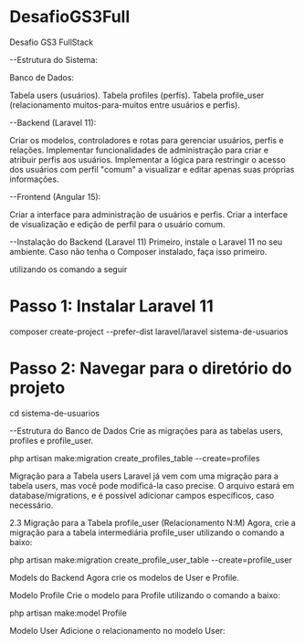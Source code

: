 # DesafioGS3Full
Desafio GS3 FullStack

--Estrutura do Sistema:

Banco de Dados:

Tabela users (usuários).
Tabela profiles (perfís).
Tabela profile_user (relacionamento muitos-para-muitos entre usuários e perfis).

--Backend (Laravel 11):

Criar os modelos, controladores e rotas para gerenciar usuários, perfis e relações.
Implementar funcionalidades de administração para criar e atribuir perfis aos usuários.
Implementar a lógica para restringir o acesso dos usuários com perfil "comum" a visualizar e editar apenas suas próprias informações.

--Frontend (Angular 15):

Criar a interface para administração de usuários e perfis.
Criar a interface de visualização e edição de perfil para o usuário comum.

--Instalação do Backend (Laravel 11)
Primeiro, instale o Laravel 11 no seu ambiente. Caso não tenha o Composer instalado, faça isso primeiro. 

utilizando os comando a seguir

# Passo 1: Instalar Laravel 11
composer create-project --prefer-dist laravel/laravel sistema-de-usuarios

# Passo 2: Navegar para o diretório do projeto
cd sistema-de-usuarios

--Estrutura do Banco de Dados
Crie as migrações para as tabelas users, profiles e profile_user.

php artisan make:migration create_profiles_table --create=profiles

Migração para a Tabela users
Laravel já vem com uma migração para a tabela users, mas você pode modificá-la caso precise. O arquivo estará em database/migrations, e é possível adicionar campos específicos, caso necessário.

2.3 Migração para a Tabela profile_user (Relacionamento N:M)
Agora, crie a migração para a tabela intermediária profile_user utilizando o comando a baixo:

php artisan make:migration create_profile_user_table --create=profile_user

Models do Backend
Agora crie os modelos de User e Profile.

Modelo Profile
Crie o modelo para Profile utilizando o comando a baixo:

php artisan make:model Profile

Modelo User
Adicione o relacionamento no modelo User:


